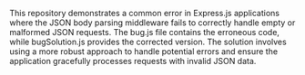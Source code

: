 This repository demonstrates a common error in Express.js applications where the JSON body parsing middleware fails to correctly handle empty or malformed JSON requests. The bug.js file contains the erroneous code, while bugSolution.js provides the corrected version.  The solution involves using a more robust approach to handle potential errors and ensure the application gracefully processes requests with invalid JSON data.
